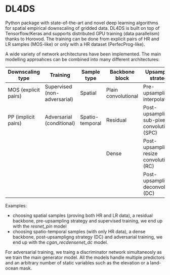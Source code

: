 # DL4DS

Python package with state-of-the-art and novel deep learning algorithms for spatial empirical downscaling of gridded data. DL4DS is built on top of Tensorflow/Keras and supports distributed GPU training (data parallelism) thanks to Horovod. The training can be done from explicit pairs of HR and LR samples (MOS-like) or only with a HR dataset (PerfecProg-like). 

A wide variety of network architectures have been implemented. The main modelling approahces can be combined into many different architectures:

|Downscaling type      |Training                     |Sample type     |Backbone block |Upsampling strategy   |
|---                   |---                          |---             |---            |---|
|MOS (explicit pairs)  |Supervised (non-adversarial) |Spatial         |Plain convolutional     |Pre-upsampling: interpolation  |
|PP (implicit pairs)   |Adversarial (conditional)    |Spatio-temporal |Residual       |Post-upsampling: sub-pixel convolution (SPC)|
|                      |                             |                |Dense          |Post-upsampling: resize convolution (RC) |
|                      |                             |                |               |Post-upsampling: deconvolution (DC)   |

Examples: 
* choosing spatial samples (proving both HR and LR data), a residual backbone, pre-upsampling strategy and supervised training, we end up with the _resnet_pin_ model 
* choosing spatio-temporal samples (with only HR data), a dense backbone, post-upsampligng strategy (DC) and adversarial training, we end up with the _cgan_recdensenet_dc_ model. 

For adversarial training, we traing a discriminator network simultaneosly as we train the main generator model. All the models handle 
multiple predictors and an arbitrary number of static variables such as the elevation or a land-ocean mask.


